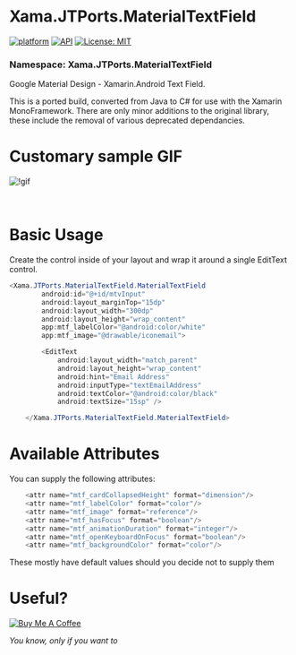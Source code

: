 # Xama.JTPorts.MaterialTextField
[![platform](https://img.shields.io/badge/platform-Xamarin.Android-brightgreen.svg)](https://www.xamarin.com/)
[![API](https://img.shields.io/badge/API-10%2B-orange.svg?style=flat)](https://android-arsenal.com/api?level=10s)
[![License: MIT](https://img.shields.io/badge/License-MIT-blue.svg)](https://opensource.org/licenses/MIT)

### Namespace: Xama.JTPorts.MaterialTextField

Google Material Design - Xamarin.Android Text Field.

This is a ported build, converted from Java to C# for use with the Xamarin MonoFramework. There are only minor additions to the original library, these include the removal of various deprecated dependancies.

# Customary sample GIF

![!gif](https://github.com/DigitalSa1nt/Xama.JTPorts.MaterialTextField/blob/master/images/20190216_213539.gif?raw=true)

<br>

# Basic Usage

Create the control inside of your layout and wrap it around a single EditText control.

```cs
<Xama.JTPorts.MaterialTextField.MaterialTextField
        android:id="@+id/mtvInput"
        android:layout_marginTop="15dp"
        android:layout_width="300dp"
        android:layout_height="wrap_content"
        app:mtf_labelColor="@android:color/white"
        app:mtf_image="@drawable/iconemail">

        <EditText
            android:layout_width="match_parent"
            android:layout_height="wrap_content"
            android:hint="Email Address"
            android:inputType="textEmailAddress"
            android:textColor="@android:color/black"
            android:textSize="15sp" />

    </Xama.JTPorts.MaterialTextField.MaterialTextField>  
```

# Available Attributes

You can supply the following attributes:

```cs
    <attr name="mtf_cardCollapsedHeight" format="dimension"/>
    <attr name="mtf_labelColor" format="color"/>
    <attr name="mtf_image" format="reference"/>
    <attr name="mtf_hasFocus" format="boolean"/>
    <attr name="mtf_animationDuration" format="integer"/>
    <attr name="mtf_openKeyboardOnFocus" format="boolean"/>
    <attr name="mtf_backgroundColor" format="color"/>
```

These mostly have default values should you decide not to supply them

# Useful?
<a href="https://www.buymeacoffee.com/digitalsa1nt" target="_blank"><img src="https://www.buymeacoffee.com/assets/img/custom_images/purple_img.png" alt="Buy Me A Coffee" style="height: auto !important;width: auto !important;" ></a>

 _You know, only if you want to_
